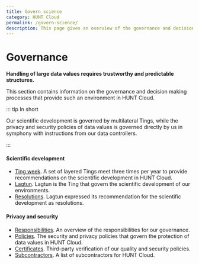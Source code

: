 ```yaml
---
title: Govern science
category: HUNT Cloud
permalink: /govern-science/
description: This page gives an overview of the governance and decision making processes in HUNT Cloud. 
---
```


# Governance

**Handling of large data values requires trustworthy and predictable structures.**

This section contains information on the governance and decision making processes that provide such an environment in HUNT Cloud.

::: tip In short

Our scientific development is governed by multilateral Tings, while the privacy and security policies of data values is governed directly by us in symphony with instructions from our data controllers.

:::

#### Scientific development

- [Ting week](/tingweek/). A set of layered Tings meet three times per year to provide recommendations on the scientific development in HUNT Cloud.
- [Lagtun](/tingweek/lagtun/). Lagtun is the Ting that govern the scientific development of our environments.
- [Resolutions](/tingweek/resolutions/). Lagtun expressed its recommendation for the scientific development as resolutions.

#### Privacy and security

- [Responsibilities](/responsibilities/). An overview of the responsibilities for our governance.
- [Policies](/policies/). The security and privacy policies that govern the protection of data values in HUNT Cloud.
- [Certificates](/certificates/). Third-party verification of our quality and security policies.
- [Subcontractors](/subcontractors/). A list of subcontractors for HUNT Cloud.



